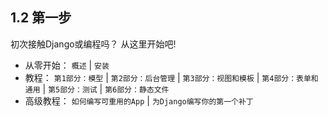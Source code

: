 ## 1.2 第一步 ##
初次接触Django或编程吗？ 从这里开始吧!

- 从零开始： `概述` | `安装`
- 教程： `第1部分：模型` | `第2部分：后台管理` | `第3部分：视图和模板` | `第4部分：表单和通用` | `第5部分：测试` | `第6部分：静态文件`
- 高级教程： `如何编写可重用的App` | `为Django编写你的第一个补丁`

